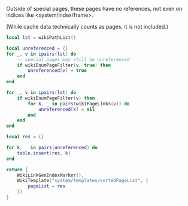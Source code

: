 Outside of special pages, these pages have no references, not even on indices like <system/index/frame>.

(While cache data technically counts as pages, it is not included.)

```t.lua
local lst = wikiPathList()

local unreferenced = {}
for _, v in ipairs(lst) do
	-- special pages may still be unreferenced
	if wikiEnumPageFilter(v, true) then
		unreferenced[v] = true
	end
end

for _, v in ipairs(lst) do
	if wikiEnumPageFilter(v) then
		for k, _ in pairs(wikiPageLinks(v)) do
			unreferenced[k] = nil
		end
	end
end

local res = {}

for k, _ in pairs(unreferenced) do
	table.insert(res, k)
end

return {
	WikiLinkGenIndexMarker(),
	WikiTemplate("system/templates/sortedPageList", {
		pageList = res
	})
}
```

